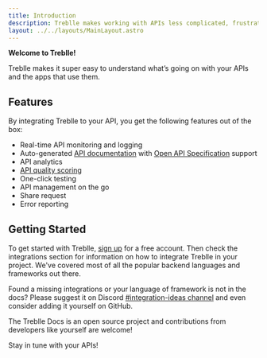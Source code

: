 ```yaml
---
title: Introduction
description: Treblle makes working with APIs less complicated, frustrating and confusing. With Treblle you can monitor and observe the actual real-world usage of your APIs.
layout: ../../layouts/MainLayout.astro
---
```


**Welcome to Treblle!**

Treblle makes it super easy to understand what’s going on with your APIs and the apps that use them.

## Features
By integrating Treblle to your API, you get the following features out of the box:

* Real-time API monitoring and logging
* Auto-generated [API documentation](/en/dashboard/api-documentation) with <a href="https://swagger.io/specification/" target="_blank">Open API Specification</a> support
* API analytics
* [API quality scoring](/en/dashboard/api-score)
* One-click testing
* API management on the go
* Share request
* Error reporting

## Getting Started

To get started with Treblle, <a href="https://app.treblle.com/register" target="_blank">sign up</a> for a free account. Then check the integrations section for information on how to integrate Treblle in your project. We've covered most of all the popular backend languages and frameworks out there.

Found a missing integrations or your language of framework is not in the docs? Please suggest it on Discord <a href="https://app.treblle.com/chat">#integration-ideas channel</a> and even consider adding it yourself on GitHub.

The Treblle Docs is an open source project and contributions from developers like yourself are welcome!

Stay in tune with your APIs!

